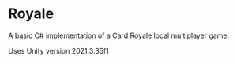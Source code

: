 # Royale
A basic C# implementation of a Card Royale local multiplayer game.

Uses Unity version 2021.3.35f1
